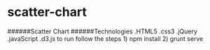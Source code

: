 # scatter-chart
######Scatter Chart  ######Technologies .HTML5 .css3 .jQuery .javaScript .d3.js   to run follow the steps  1) npm install 2) grunt serve
